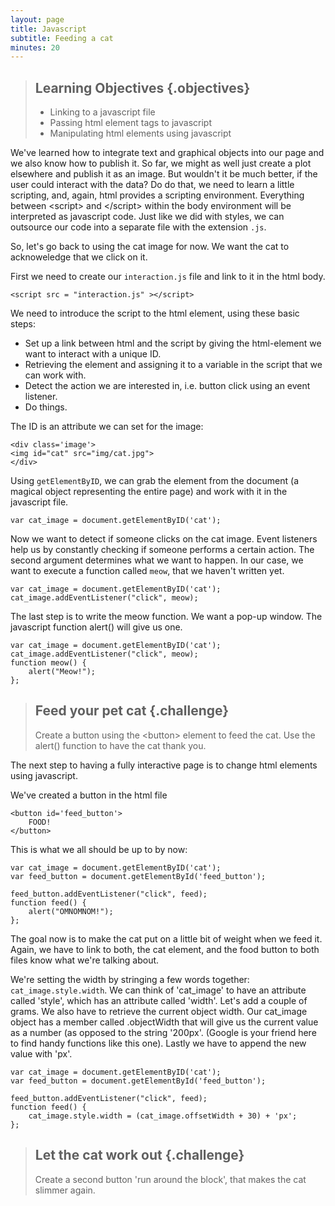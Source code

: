 ```yaml
---
layout: page
title: Javascript
subtitle: Feeding a cat
minutes: 20
---
```


> ## Learning Objectives {.objectives}
>
> * Linking to a javascript file
> * Passing html element tags to javascript
> * Manipulating html elements using javascript

We've learned how to integrate text and graphical objects into our page and we also know how to publish it. 
So far, we might as well just create a plot elsewhere and publish it as an image. 
But wouldn't it be much better, if the user could interact with the data?
Do do that, we need to learn a little scripting, and, again, html provides a scripting environment.
Everything between &lt;script&gt; and &lt;/script&gt; within the body environment will 
be interpreted as javascript code. 
Just like we did with styles, we can outsource our code into a separate file with the extension `.js`.

So, let's go back to using the cat image for now. We want the cat to acknoweledge that we click on it. 

First we need to create our `interaction.js` file and link to it in the html body.

~~~{.html}
<script src = "interaction.js" ></script>
~~~

We need to introduce the script to the html element, using these basic steps:

* Set up a link between html and the script by giving the html-element we want to interact with a unique ID.
* Retrieving the element and assigning it to a variable in the script that we can work with.
* Detect the action we are interested in, i.e. button click using an event listener.
* Do things.


The ID is an attribute we can set for the image:

~~~{.html}
<div class='image'>
<img id="cat" src="img/cat.jpg">
</div>
~~~

Using `getElementByID`, we can grab the element from the document (a magical object representing the entire page) 
and work with it in the javascript file.

~~~{.js}
var cat_image = document.getElementByID('cat');
~~~

Now we want to detect if someone clicks on the cat image. 
Event listeners help us by constantly checking if someone performs 
a certain action. 
The second argument determines what we want to happen. In our case, 
we want to execute a function called `meow`, that we haven't written yet.

~~~{.js}
var cat_image = document.getElementByID('cat');
cat_image.addEventListener("click", meow);
~~~

The last step is to write the meow function. 
We want a pop-up window. 
The javascript function alert() will give us one. 

~~~{.js}
var cat_image = document.getElementByID('cat');
cat_image.addEventListener("click", meow);
function meow() {
    alert("Meow!");
};
~~~

> ## Feed your pet cat {.challenge}
> Create a button using the &lt;button&gt; element to feed the cat. 
> Use the alert() function to have the cat thank you.

The next step to having a fully interactive page is to 
change html elements using javascript. 

We've created a button in the html file

~~~{.html}
<button id='feed_button'> 
	FOOD!
</button>
~~~

This is what we all should be up to by now:

~~~{.js}
var cat_image = document.getElementByID('cat');
var feed_button = document.getElementById('feed_button');

feed_button.addEventListener("click", feed);
function feed() {
    alert("OMNOMNOM!");
};
~~~

The goal now is to make the cat put on a little bit of weight  when we feed it. 
Again, we have to link to both, the cat element, and the food button to 
both files know what we're talking about. 

We're setting the width by stringing a few words together:
`cat_image.style.width`.
We can think of 'cat_image' to have an attribute called 'style', which has an attribute 
called 'width'.
Let's add a couple of grams. 
We also have to retrieve the current object width. Our cat_image object has a 
member called .objectWidth that will give us the current value as a number (as
opposed to the string '200px'. (Google is your friend here to find handy functions 
like this one). 
Lastly we have to append the new value with 'px'.


~~~{.js}
var cat_image = document.getElementByID('cat');
var feed_button = document.getElementById('feed_button');

feed_button.addEventListener("click", feed);
function feed() {
    cat_image.style.width = (cat_image.offsetWidth + 30) + 'px';
};
~~~

> ## Let the cat work out  {.challenge}
> Create a second button 'run around the block', that makes the cat slimmer again.


